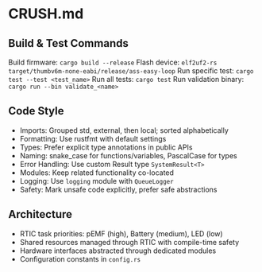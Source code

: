 # CRUSH.md

## Build & Test Commands
Build firmware: `cargo build --release`
Flash device: `elf2uf2-rs target/thumbv6m-none-eabi/release/ass-easy-loop`
Run specific test: `cargo test --test <test_name>`
Run all tests: `cargo test`
Run validation binary: `cargo run --bin validate_<name>`

## Code Style
- Imports: Grouped std, external, then local; sorted alphabetically
- Formatting: Use rustfmt with default settings
- Types: Prefer explicit type annotations in public APIs
- Naming: snake_case for functions/variables, PascalCase for types
- Error Handling: Use custom Result type `SystemResult<T>`
- Modules: Keep related functionality co-located
- Logging: Use `logging` module with `QueueLogger`
- Safety: Mark unsafe code explicitly, prefer safe abstractions

## Architecture
- RTIC task priorities: pEMF (high), Battery (medium), LED (low)
- Shared resources managed through RTIC with compile-time safety
- Hardware interfaces abstracted through dedicated modules
- Configuration constants in `config.rs`